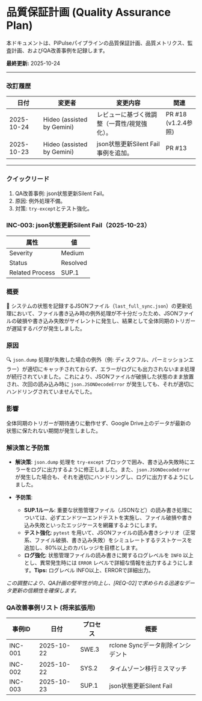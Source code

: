 # 品質保証計画 (Quality Assurance Plan)

本ドキュメントは、PiPulseパイプラインの品質保証計画、品質メトリクス、監査計画、およびQA改善事例を記録します。

**最終更新:** 2025-10-24

---

### 改訂履歴
| 日付 | 変更者 | 変更内容 | 関連 |
|---|---|---|---|
| 2025-10-24 | Hideo (assisted by Gemini) | レビューに基づく微調整（一貫性/視覚強化）。 | PR #18<br>(v1.2.4参照) |
| 2025-10-23 | Hideo (assisted by Gemini) | json状態更新Silent Fail事例を追加。 | PR #13 |

---

### クイックリード
1.  QA改善事例: json状態更新Silent Fail。
2.  原因: 例外処理不備。
3.  対策: `try-except`とテスト強化。

### INC-003: json状態更新Silent Fail（2025-10-23）

| 属性 | 値 |
|---|---|
| Severity | Medium |
| Status | Resolved |
| Related Process | SUP.1 |

### 概要
🚨 システムの状態を記録するJSONファイル（`last_full_sync.json`）の更新処理において、ファイル書き込み時の例外処理が不十分だったため、JSONファイルの破損や書き込み失敗がサイレントに発生し、結果として全体同期のトリガーが遅延するバグが発生しました。

### 原因
🔍 `json.dump` 処理が失敗した場合の例外（例: ディスクフル、パーミッションエラー）が適切にキャッチされておらず、エラーがログにも出力されないまま処理が続行されていました。これにより、JSONファイルが破損した状態のまま放置され、次回の読み込み時に `json.JSONDecodeError` が発生しても、それが適切にハンドリングされていませんでした。

### 影響
全体同期のトリガーが期待通りに動作せず、Google Drive上のデータが最新の状態に保たれない期間が発生しました。

### 解決策と予防策
- **解決策**: `json.dump` 処理を `try-except` ブロックで囲み、書き込み失敗時にエラーをログに出力するように修正しました。また、`json.JSONDecodeError` が発生した場合も、それを適切にハンドリングし、ログに出力するようにしました。

- **予防策**:
    - **SUP.1ルール**: 重要な状態管理ファイル（JSONなど）の読み書き処理については、必ずエンドツーエンドテストを実施し、ファイル破損や書き込み失敗といったエッジケースを網羅するようにします。
    - **テスト強化**: `pytest` を用いて、JSONファイルの読み書きシナリオ（正常系、ファイル破損、書き込み失敗）をシミュレートするテストケースを追加し、80%以上のカバレッジを目標とします。
    - **ログ強化**: 状態管理ファイルの読み書きに関するログレベルを `INFO` 以上とし、異常発生時には `ERROR` レベルで詳細な情報を出力するようにします。**Tips:** ログレベル INFO以上、ERRORで詳細出力。

*この調整により、QA計画の堅牢性が向上し、[REQ-02]で求められる迅速なデータ更新の信頼性を確保します。*

### QA改善事例リスト (将来拡張用)
| 事例ID | 日付 | プロセス | 概要 |
|---|---|---|---|
| INC-001 | 2025-10-22 | SWE.3 | rclone Syncデータ削除インシデント |
| INC-002 | 2025-10-22 | SYS.2 | タイムゾーン移行ミスマッチ |
| INC-003 | 2025-10-23 | SUP.1 | json状態更新Silent Fail |